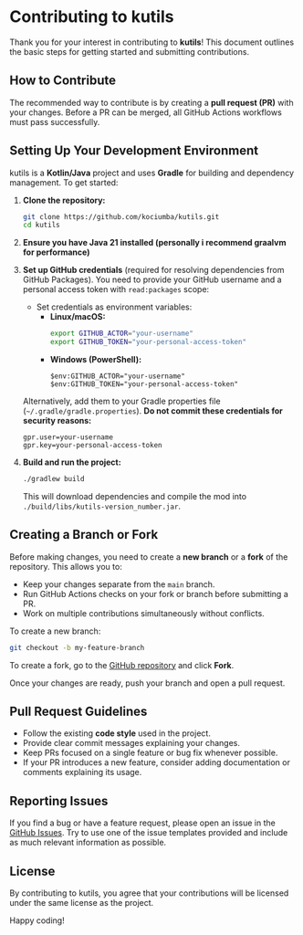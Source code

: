# Contributing to kutils

Thank you for your interest in contributing to **kutils**! This document outlines the basic steps for getting started and submitting contributions.

## How to Contribute

The recommended way to contribute is by creating a **pull request (PR)** with your changes. Before a PR can be merged, all GitHub Actions workflows must pass successfully.

## Setting Up Your Development Environment

kutils is a **Kotlin/Java** project and uses **Gradle** for building and dependency management. To get started:

1. **Clone the repository:**

   ```sh
   git clone https://github.com/kociumba/kutils.git
   cd kutils
   ```

2. **Ensure you have Java 21 installed (personally i recommend graalvm for performance)**

3. **Set up GitHub credentials** (required for resolving dependencies from GitHub Packages). You need to provide your GitHub username and a personal access token with `read:packages` scope:

   - Set credentials as environment variables:
     - **Linux/macOS:**
       ```sh
       export GITHUB_ACTOR="your-username"
       export GITHUB_TOKEN="your-personal-access-token"
       ```
     - **Windows (PowerShell):**
       ```powershel
       $env:GITHUB_ACTOR="your-username"
       $env:GITHUB_TOKEN="your-personal-access-token"
       ```

   Alternatively, add them to your Gradle properties file (`~/.gradle/gradle.properties`). **Do not commit these credentials for security reasons:**

   ```properties
   gpr.user=your-username
   gpr.key=your-personal-access-token
   ```

4. **Build and run the project:**

   ```sh
   ./gradlew build
   ```

   This will download dependencies and compile the mod into `./build/libs/kutils-version_number.jar`.

## Creating a Branch or Fork

Before making changes, you need to create a **new branch** or a **fork** of the repository. This allows you to:

- Keep your changes separate from the `main` branch.
- Run GitHub Actions checks on your fork or branch before submitting a PR.
- Work on multiple contributions simultaneously without conflicts.

To create a new branch:

```sh
git checkout -b my-feature-branch
```

To create a fork, go to the [GitHub repository](https://github.com/kociumba/kutils) and click **Fork**.

Once your changes are ready, push your branch and open a pull request.

## Pull Request Guidelines

- Follow the existing **code style** used in the project.
- Provide clear commit messages explaining your changes.
- Keep PRs focused on a single feature or bug fix whenever possible.
- If your PR introduces a new feature, consider adding documentation or comments explaining its usage.

## Reporting Issues

If you find a bug or have a feature request, please open an issue in the [GitHub Issues](https://github.com/kociumba/kutils/issues). Try to use one of the issue templates provided and include as much relevant information as possible.

## License

By contributing to kutils, you agree that your contributions will be licensed under the same license as the project.

Happy coding!

